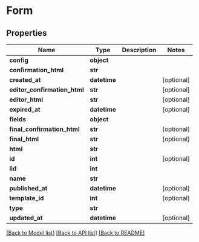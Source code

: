 # Form

## Properties
Name | Type | Description | Notes
------------ | ------------- | ------------- | -------------
**config** | **object** |  | 
**confirmation_html** | **str** |  | 
**created_at** | **datetime** |  | [optional] 
**editor_confirmation_html** | **str** |  | [optional] 
**editor_html** | **str** |  | [optional] 
**expired_at** | **datetime** |  | [optional] 
**fields** | **object** |  | 
**final_confirmation_html** | **str** |  | [optional] 
**final_html** | **str** |  | [optional] 
**html** | **str** |  | 
**id** | **int** |  | [optional] 
**lid** | **int** |  | 
**name** | **str** |  | 
**published_at** | **datetime** |  | [optional] 
**template_id** | **int** |  | [optional] 
**type** | **str** |  | 
**updated_at** | **datetime** |  | [optional] 

[[Back to Model list]](../README.md#documentation-for-models) [[Back to API list]](../README.md#documentation-for-api-endpoints) [[Back to README]](../README.md)


